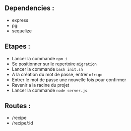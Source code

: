 ## Dependencies :
- express
- pg
- sequelize

## Etapes :
- Lancer la commande ```npm i```
- Se positionner sur le repertoire ```migration```
- Lancer la commande ```bash init.sh```
- A la création du mot de passe, entrer ```ofrigo``` 
- Entrer le mot de passe une nouvelle fois pour confirmer
- Revenir a la racine du projet
- Lancer la commande ```node server.js```

## Routes :

- /recipe
- /recipe/:id